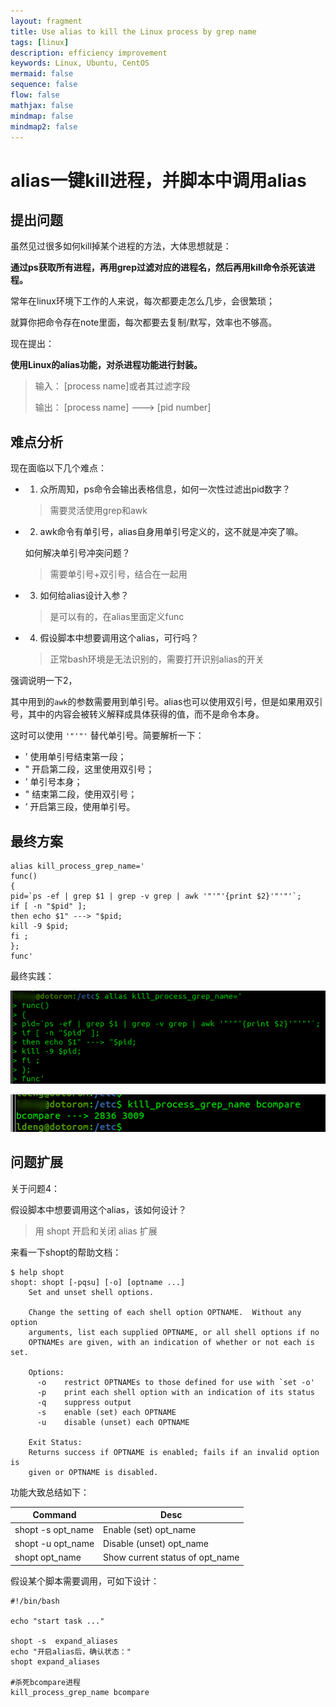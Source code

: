 ```yaml
---
layout: fragment
title: Use alias to kill the Linux process by grep name
tags: [linux]
description: efficiency improvement
keywords: Linux, Ubuntu, CentOS
mermaid: false
sequence: false
flow: false
mathjax: false
mindmap: false
mindmap2: false
---
```




# alias一键kill进程，并脚本中调用alias



## 提出问题

虽然见过很多如何kill掉某个进程的方法，大体思想就是：

**通过ps获取所有进程，再用grep过滤对应的进程名，然后再用kill命令杀死该进程。**



常年在linux环境下工作的人来说，每次都要走怎么几步，会很繁琐；

就算你把命令存在note里面，每次都要去复制/默写，效率也不够高。



现在提出：

**使用Linux的alias功能，对杀进程功能进行封装。**

> 输入： [process name]或者其过滤字段
>
> 输出： [process name] ---> [pid number]



## 难点分析

现在面临以下几个难点：

- 1. 众所周知，ps命令会输出表格信息，如何一次性过滤出pid数字？

  > 需要灵活使用grep和awk

- 2. awk命令有单引号，alias自身用单引号定义的，这不就是冲突了嘛。

  如何解决单引号冲突问题？

  > 需要单引号+双引号，结合在一起用

- 3. 如何给alias设计入参？

  > 是可以有的，在alias里面定义func

- 4. 假设脚本中想要调用这个alias，可行吗？

  > 正常bash环境是无法识别的，需要打开识别alias的开关



强调说明一下2，

其中用到的`awk`的参数需要用到单引号。alias也可以使用双引号，但是如果用双引号，其中的内容会被转义解释成具体获得的值，而不是命令本身。

这时可以使用 `'"'"'` 替代单引号。简要解析一下：

- ’ 使用单引号结束第一段；
- " 开启第二段，这里使用双引号；
- ’ 单引号本身；
- " 结束第二段，使用双引号；
- ’ 开启第三段，使用单引号。



## 最终方案

```
alias kill_process_grep_name='
func()
{ 
pid=`ps -ef | grep $1 | grep -v grep | awk '"'"'{print $2}'"'"'`;
if [ -n "$pid" ]; 
then echo $1" ---> "$pid;
kill -9 $pid;
fi ; 
};
func'
```



最终实践：

![image-20231013180306741](https://raw.githubusercontent.com/KingofHubGit/ImageFactory/main/Public/image-20231013180306741.png)

![image-20231013180428010](https://raw.githubusercontent.com/KingofHubGit/ImageFactory/main/Public/image-20231013180428010.png)



## 问题扩展

关于问题4：

假设脚本中想要调用这个alias，该如何设计？

> 用 shopt 开启和关闭 alias 扩展

来看一下shopt的帮助文档：

```shell
$ help shopt 
shopt: shopt [-pqsu] [-o] [optname ...]
    Set and unset shell options.
    
    Change the setting of each shell option OPTNAME.  Without any option
    arguments, list each supplied OPTNAME, or all shell options if no
    OPTNAMEs are given, with an indication of whether or not each is set.
    
    Options:
      -o	restrict OPTNAMEs to those defined for use with `set -o'
      -p	print each shell option with an indication of its status
      -q	suppress output
      -s	enable (set) each OPTNAME
      -u	disable (unset) each OPTNAME
    
    Exit Status:
    Returns success if OPTNAME is enabled; fails if an invalid option is
    given or OPTNAME is disabled.
```

功能大致总结如下：

| Command           | Desc                            |
| ----------------- | ------------------------------- |
| shopt -s opt_name | Enable (set) opt_name           |
| shopt -u opt_name | Disable (unset) opt_name        |
| shopt opt_name    | Show current status of opt_name |

假设某个脚本需要调用，可如下设计：

```shell
#!/bin/bash

echo "start task ..."

shopt -s  expand_aliases
echo "开启alias后，确认状态："
shopt expand_aliases

#杀死bcompare进程
kill_process_grep_name bcompare
```

